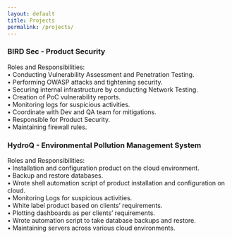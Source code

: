 ```yaml
---
layout: default
title: Projects
permalink: /projects/
---
```


### BIRD Sec - Product Security
Roles and Responsibilities:<br />
•	Conducting Vulnerability Assessment and Penetration Testing.<br />
•	Performing OWASP attacks and tightening security.<br />
•	Securing internal infrastructure by conducting Network Testing.<br />
•	Creation of PoC vulnerability reports.<br />
•	Monitoring logs for suspicious activities.<br />
•	Coordinate with Dev and QA team for mitigations.<br />
•	Responsible for Product Security.<br />
•	Maintaining firewall rules.<br />



### HydroQ - Environmental Pollution Management System 
Roles and Responsibilities:<br />
•	Installation and configuration product on the cloud environment.<br />
•	Backup and restore databases.<br />
•	Wrote shell automation script of product installation and configuration on cloud.<br />
•	Monitoring Logs for suspicious activities.<br />
•	White label product based on clients’ requirements.<br />
•	Plotting dashboards as per clients’ requirements.<br />
•	Wrote automation script to take database backups and restore.<br />
•	Maintaining servers across various cloud environments.

